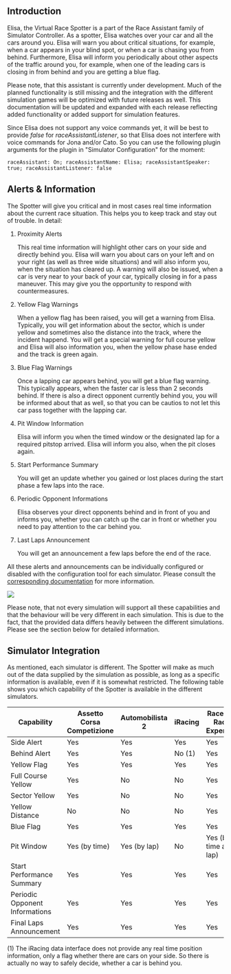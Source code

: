 ## Introduction

Elisa, the Virtual Race Spotter is a part of the Race Assistant family of Simulator Controller. As a spotter, Elisa watches over your car and all the cars around you. Elisa will warn you about critical situations, for example, when a car appears in your blind spot, or when a car is chasing you from behind. Furthermore, Elisa will inform you periodically about other aspects of the traffic around you, for example, when one of the leading cars is closing in from behind and you are getting a blue flag.

Please note, that this assistant is currently under development. Much of the planned functionality is still missing and the integration with the different simulation games will be optimized with future releases as well. This documentation will be updated and expanded with each release reflecting added functionality or added support for simulation features.

Since Elisa does not support any voice commands yet, it will be best to provide *false* for *raceAssistantListener*, so that Elisa does not interfere with voice commands for Jona and/or Cato. So you can use the following plugin arguments for the plugin in "Simulator Configuration" for the moment:

    raceAssistant: On; raceAssistantName: Elisa; raceAssistantSpeaker: true; raceAssistantListener: false

## Alerts & Information

The Spotter will give you critical and in most cases real time information about the current race situation. This helps you to keep track and stay out of trouble. In detail:

1. Proximity Alerts

   This real time information will highlight other cars on your side and directly behind you. Elisa will warn you about cars on your left and on your right (as well as three wide situations) and will also inform you, when the situation has cleared up. A warning will also be issued, when a car is very near to your back of your car, typically closing in for a pass maneuver. This may give you the opportunity to respond with countermeasures.

2. Yellow Flag Warnings

   When a yellow flag has been raised, you will get a warning from Elisa. Typically, you will get information about the sector, which is under yellow and sometimes also the distance into the track, where the incident happend. You will get a special warning for full course yellow and Elisa will also information you, when the yellow phase hase ended and the track is green again.

3. Blue Flag Warnings

   Once a lapping car appears behind, you will get a blue flag warning. This typically appears, when the faster car is less than 2 seconds behind. If there is also a direct opponent currently behind you, you will be informed about that as well, so that you can be cautios to not let this car pass together with the lapping car.

4. Pit Window Information

   Elisa will inform you when the timed window or the designated lap for a required pitstop arrived. Elisa will inform you also, when the pit closes again.

5. Start Performance Summary

   You will get an update whether you gained or lost places during the start phase a few laps into the race.

6. Periodic Opponent Informations

   Elisa observes your direct opponents behind and in front of you and informs you, whether you can catch up the car in front or whether you need to pay attention to the car behind you.

7. Last Laps Announcement

   You will get an announcement a few laps before the end of the race.

All these alerts and announcements can be individually configured or disabled with the configuration tool for each simulator. Please consult the [corresponding documentation](https://github.com/SeriousOldMan/Simulator-Controller/wiki/Installation-&-Configuration#tab-race-spotter) for more information. 

![](https://github.com/SeriousOldMan/Simulator-Controller/blob/main/Docs/Images/Configuration%20Tab%2011.JPG)

Please note, that not every simulation will support all these capabilities and that the behaviour will be very different in each simulation. This is due to the fact, that the provided data differs heavily between the different simulations. Please see the section below for detailed information.

## Simulator Integration

As mentioned, each simulator is different. The Spotter will make as much out of the data supplied by the simulation as possible, as long as a specific information is available, even if it is somewhat restricted. The following table shows you which capability of the Spotter is available in the different simulators.

| Capability                     | Assetto Corsa Competizione | Automobilista 2 | iRacing | RaceRoom Racing Experience | rFactor 2 |
| ------------------------------ | -------------------------- | --------------- | ------- | -------------------------- | --------- |
| Side Alert                     | Yes                        | Yes             | Yes     | Yes                        | Yes       |
| Behind Alert                   | Yes                        | Yes             | No (1)  | Yes                        | Yes       |
| Yellow Flag                    | Yes                        | Yes             | Yes     | Yes                        | Yes       |
| Full Course Yellow             | Yes                        | No              | No      | Yes                        | Yes       |
| Sector Yellow                  | Yes                        | No              | No      | Yes                        | Yes       |
| Yellow Distance                | No                         | No              | No      | Yes                        | No        |
| Blue Flag                      | Yes                        | Yes             | Yes     | Yes                        | Yes       |
| Pit Window                     | Yes (by time)              | Yes (by lap)    | No      | Yes (by time and lap)      | No        |
| Start Performance Summary      | Yes                        | Yes             | Yes     | Yes                        | Yes       |
| Periodic Opponent Informations | Yes                        | Yes             | Yes     | Yes                        | Yes       |
| Final Laps Announcement        | Yes                        | Yes             | Yes     | Yes                        | Yes       |

(1) The iRacing data interface does not provide any real time position information, only a flag whether there are cars on your side. So there is actually no way to safely decide, whether a car is behind you.